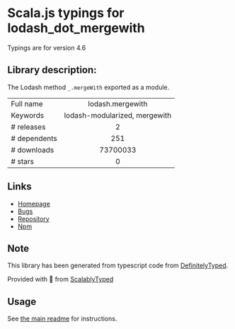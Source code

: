 
# Scala.js typings for lodash_dot_mergewith

Typings are for version 4.6

## Library description:
The Lodash method `_.mergeWith` exported as a module.

|                    |                 |
| ------------------ | :-------------: |
| Full name          | lodash.mergewith |
| Keywords           | lodash-modularized, mergewith |
| # releases         | 2 |
| # dependents       | 251 |
| # downloads        | 73700033 |
| # stars            | 0 |

## Links
- [Homepage](https://lodash.com/)
- [Bugs](https://github.com/lodash/lodash/issues)
- [Repository](https://github.com/lodash/lodash)
- [Npm](https://www.npmjs.com/package/lodash.mergewith)
    


## Note
This library has been generated from typescript code from [DefinitelyTyped](https://definitelytyped.org).

Provided with :purple_heart: from [ScalablyTyped](https://github.com/oyvindberg/ScalablyTyped)

## Usage
See [the main readme](../../readme.md) for instructions.


